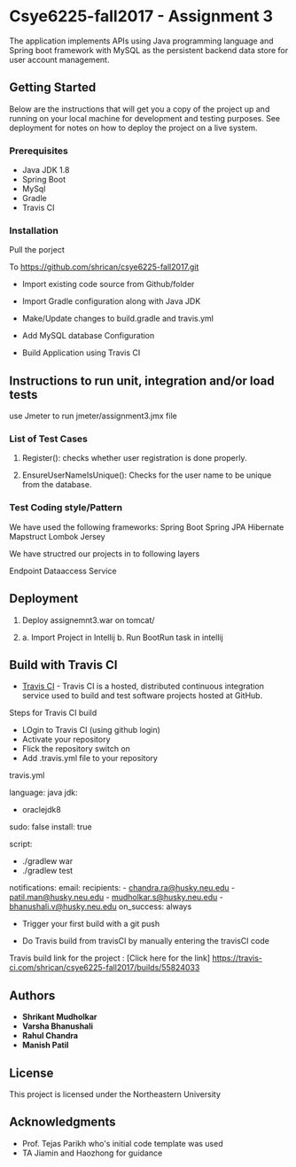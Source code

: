 # Csye6225-fall2017 - Assignment 3

The application implements APIs using Java programming language and Spring boot framework with MySQL as the persistent backend data store for user account management. 

## Getting Started

Below are the instructions that will get you a copy of the project up and running on your local machine for development and testing purposes. See deployment for notes on how to deploy the project on a live system.

### Prerequisites
* Java JDK 1.8
* Spring Boot
* MySql
* Gradle
* Travis CI

### Installation

Pull the porject

To https://github.com/shrican/csye6225-fall2017.git

* Import existing code source from Github/folder

* Import Gradle configuration along with Java JDK
* Make/Update changes to build.gradle and travis.yml
* Add MySQL database Configuration
* Build Application using Travis CI 

## Instructions to run unit, integration and/or load tests


use Jmeter to run jmeter/assignment3.jmx file

### List of Test Cases

1. Register(): checks whether user registration is done properly.

2. EnsureUserNameIsUnique(): Checks for the user name to be unique from the database.


### Test Coding style/Pattern

We have used the following frameworks:
Spring Boot
Spring JPA
Hibernate
Mapstruct
Lombok
Jersey

We have structred our projects in to following layers

Endpoint
Dataaccess
Service

## Deployment
1. Deploy assignemnt3.war on tomcat/

2. a. Import Project in Intellij
   b. Run BootRun task in intellij

## Build with Travis CI


* [Travis CI](https://travis-ci.com/) - Travis CI is a hosted, distributed continuous integration service used to build and test software projects hosted at GitHub.

Steps for Travis CI build

* LOgin to Travis CI (using github login)
* Activate your repository
* Flick the repository switch on
* Add .travis.yml file to your repository

travis.yml

language: java
jdk:
  - oraclejdk8

sudo: false
install: true

script:
  - ./gradlew war
  - ./gradlew test

notifications:
  email:
    recipients:
      - chandra.ra@husky.neu.edu
      - patil.man@husky.neu.edu
      - mudholkar.s@husky.neu.edu
      - bhanushali.v@husky.neu.edu
    on_success: always

* Trigger your first build with a git push

* Do Travis build from travisCI by manually entering the travisCI code

Travis build link for the project : [Click here for the link]
https://travis-ci.com/shrican/csye6225-fall2017/builds/55824033

## Authors

* **Shrikant Mudholkar** 
* **Varsha Bhanushali**
* **Rahul Chandra**
* **Manish Patil**

## License

This project is licensed under the Northeastern University

## Acknowledgments

* Prof. Tejas Parikh who's initial code template was used
* TA Jiamin and Haozhong for guidance 
